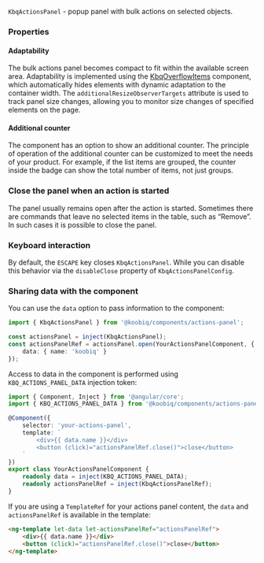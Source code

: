 `KbqActionsPanel` - popup panel with bulk actions on selected objects.

<!-- example(actions-panel-overview) -->

### Properties

#### Adaptability

The bulk actions panel becomes compact to fit within the available screen area. Adaptability is implemented using the [KbqOverflowItems](en/components/overflow-items) component, which automatically hides elements with dynamic adaptation to the container width. The `additionalResizeObserverTargets` attribute is used to track panel size changes, allowing you to monitor size changes of specified elements on the page.

<!-- example(actions-panel-adaptive) -->

#### Additional counter

The component has an option to show an additional counter. The principle of operation of the additional counter can be customized to meet the needs of your product. For example, if the list items are grouped, the counter inside the badge can show the total number of items, not just groups.

<!-- example(actions-panel-custom-counter) -->

### Close the panel when an action is started

The panel usually remains open after the action is started. Sometimes there are commands that leave no selected items in the table, such as “Remove”. In such cases it is possible to close the panel.

<!-- example(actions-panel-close) -->

### Keyboard interaction

By default, the `ESCAPE` key closes `KbqActionsPanel`. While you can disable this behavior via the `disableClose` property of `KbqActionsPanelConfig`.

### Sharing data with the component

You can use the `data` option to pass information to the component:

```ts
import { KbqActionsPanel } from '@koobiq/components/actions-panel';

const actionsPanel = inject(KbqActionsPanel);
const actionsPanelRef = actionsPanel.open(YourActionsPanelComponent, {
    data: { name: 'koobiq' }
});
```

Access to data in the component is performed using `KBQ_ACTIONS_PANEL_DATA` injection token:

```ts
import { Component, Inject } from '@angular/core';
import { KBQ_ACTIONS_PANEL_DATA } from '@koobiq/components/actions-panel';

@Component({
    selector: 'your-actions-panel',
    template: `
        <div>{{ data.name }}</div>
        <button (click)="actionsPanelRef.close()">close</button>
    `
})
export class YourActionsPanelComponent {
    readonly data = inject(KBQ_ACTIONS_PANEL_DATA);
    readonly actionsPanelRef = inject(KbqActionsPanelRef);
}
```

If you are using a `TemplateRef` for your actions panel content, the `data` and `actionsPanelRef` is available in the template:

```html
<ng-template let-data let-actionsPanelRef="actionsPanelRef">
    <div>{{ data.name }}</div>
    <button (click)="actionsPanelRef.close()">close</button>
</ng-template>
```
